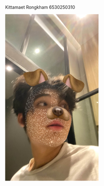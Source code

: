 Kittamaet Rongkham 6530250310
<p alige="left">
<img src="B1CCCA65-7FAB-4294-9371-FEB8803A254F.jpg" width="300">
